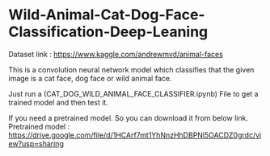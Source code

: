 # Wild-Animal-Cat-Dog-Face-Classification-Deep-Leaning

Dataset link : https://www.kaggle.com/andrewmvd/animal-faces

This is a convolution neural network model which classifies that the given image is a cat face, dog face or wild animal face.

Just run a (CAT_DOG_WILD_ANIMAL_FACE_CLASSIFIER.ipynb) File to get a trained model and then test it.

If you need a pretrained model. So you can download it from below link.
Pretrained model : https://drive.google.com/file/d/1HCArf7mt1YhNnzHhDBPNl5OACDZ0grdc/view?usp=sharing
